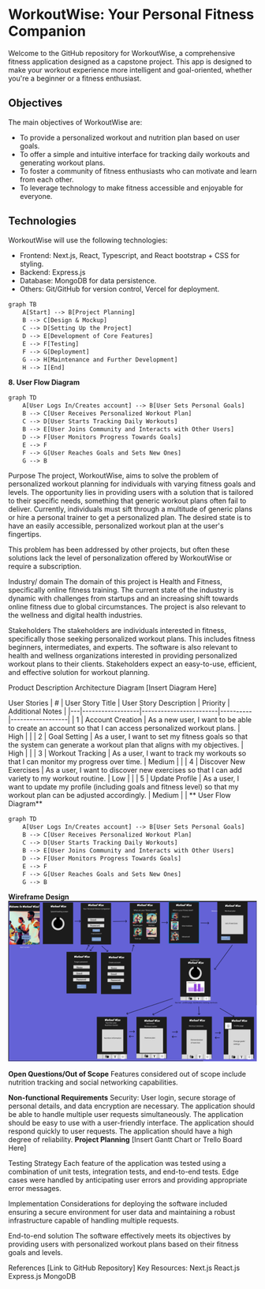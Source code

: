 # WorkoutWise: Your Personal Fitness Companion

Welcome to the GitHub repository for WorkoutWise, a comprehensive fitness application designed as a capstone project. This app is designed to make your workout experience more intelligent and goal-oriented, whether you're a beginner or a fitness enthusiast.

## Objectives

The main objectives of WorkoutWise are:

- To provide a personalized workout and nutrition plan based on user goals.
- To offer a simple and intuitive interface for tracking daily workouts and generating workout plans.
- To foster a community of fitness enthusiasts who can motivate and learn from each other.
- To leverage technology to make fitness accessible and enjoyable for everyone.

 
 ## Technologies

WorkoutWise will use the following technologies:

- Frontend: Next.js, React, Typescript, and React bootstrap + CSS for styling.
- Backend: Express.js
- Database: MongoDB for data persistence.
- Others: Git/GitHub for version control, Vercel for deployment.

```mermaid
graph TB
    A[Start] --> B[Project Planning]
    B --> C[Design & Mockup]
    C --> D[Setting Up the Project]
    D --> E[Development of Core Features]
    E --> F[Testing]
    F --> G[Deployment]
    G --> H[Maintenance and Further Development]
    H --> I[End]
```
**8. User Flow Diagram**

```mermaid
graph TD
    A[User Logs In/Creates account] --> B[User Sets Personal Goals]
    B --> C[User Receives Personalized Workout Plan]
    C --> D[User Starts Tracking Daily Workouts]
    B --> E[User Joins Community and Interacts with Other Users]
    D --> F[User Monitors Progress Towards Goals]
    E --> F
    F --> G[User Reaches Goals and Sets New Ones]
    G --> B
```

Purpose
The project, WorkoutWise, aims to solve the problem of personalized workout planning for individuals with varying fitness goals and levels. The opportunity lies in providing users with a solution that is tailored to their specific needs, something that generic workout plans often fail to deliver. Currently, individuals must sift through a multitude of generic plans or hire a personal trainer to get a personalized plan. The desired state is to have an easily accessible, personalized workout plan at the user's fingertips.

This problem has been addressed by other projects, but often these solutions lack the level of personalization offered by WorkoutWise or require a subscription.

Industry/ domain
The domain of this project is Health and Fitness, specifically online fitness training. The current state of the industry is dynamic with challenges from startups and an increasing shift towards online fitness due to global circumstances. The project is also relevant to the wellness and digital health industries.

Stakeholders
The stakeholders are individuals interested in fitness, specifically those seeking personalized workout plans. This includes fitness beginners, intermediates, and experts. The software is also relevant to health and wellness organizations interested in providing personalized workout plans to their clients. Stakeholders expect an easy-to-use, efficient, and effective solution for workout planning.

Product Description
Architecture Diagram
[Insert Diagram Here]

User Stories
| # | User Story Title | User Story Description | Priority | Additional Notes |
|---|------------------|------------------------|----------|------------------|
| 1 | Account Creation | As a new user, I want to be able to create an account so that I can access personalized workout plans. | High | |
| 2 | Goal Setting | As a user, I want to set my fitness goals so that the system can generate a workout plan that aligns with my objectives. | High | |
| 3 | Workout Tracking | As a user, I want to track my workouts so that I can monitor my progress over time. | Medium | |
| 4 | Discover New Exercises | As a user, I want to discover new exercises so that I can add variety to my workout routine. | Low | |
| 5 | Update Profile | As a user, I want to update my profile (including goals and fitness level) so that my workout plan can be adjusted accordingly. | Medium | |
** User Flow Diagram**
```mermaid
graph TD
    A[User Logs In/Creates account] --> B[User Sets Personal Goals]
    B --> C[User Receives Personalized Workout Plan]
    C --> D[User Starts Tracking Daily Workouts]
    B --> E[User Joins Community and Interacts with Other Users]
    D --> F[User Monitors Progress Towards Goals]
    E --> F
    F --> G[User Reaches Goals and Sets New Ones]
    G --> B
```

**Wireframe Design**
![Figma design](/Figma.png)

**Open Questions/Out of Scope**
Features considered out of scope include nutrition tracking and social networking capabilities.

**Non-functional Requirements**
Security: User login, secure storage of personal details, and data encryption are necessary.
The application should be able to handle multiple user requests simultaneously.
The application should be easy to use with a user-friendly interface.
The application should respond quickly to user requests.
The application should have a high degree of reliability.
**Project Planning**
[Insert Gantt Chart or Trello Board Here]

Testing Strategy
Each feature of the application was tested using a combination of unit tests, integration tests, and end-to-end tests. Edge cases were handled by anticipating user errors and providing appropriate error messages.

Implementation
Considerations for deploying the software included ensuring a secure environment for user data and maintaining a robust infrastructure capable of handling multiple requests.

End-to-end solution
The software effectively meets its objectives by providing users with personalized workout plans based on their fitness goals and levels.

References
[Link to GitHub Repository]
Key Resources:
Next.js
React.js
Express.js
MongoDB
